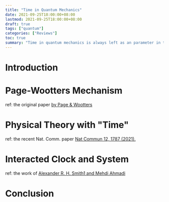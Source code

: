 ```yaml
---
title: "Time in Quantum Mechanics"
date: 2021-09-25T18:00:00+08:00
lastmod: 2021-09-25T18:00:00+08:00
draft: true
tags: ["quantum"]
categories: ["Reviews"]
toc: true
summary: "Time in quantum mechanics is always left as an parameter in the equation of motion. In the non-relativistic quantum theory we find time in the derivative of wavefunction, while in the relativistic quantum field theory, it is not at the same status of spatial position: we introduce the space-time dependent field operator only for Lorentz covariance for the equation of motion. Whether can we have an intrinsic interpretation of time flow in quantum mechanics was early discussed by Don Page and William Wootters with the purpose to match the energy superselection rule. Though it may not be a correct theory for our world or even 'close' to it, it is worthy to discuss in modern view here as a consistent approach to the time puzzle."
---
```


# Introduction

# Page-Wootters Mechanism

ref: the original paper [by Page & Wootters](https://journals.aps.org/prd/pdf/10.1103/PhysRevD.27.2885)

# Physical Theory with "Time"

ref: the recent Nat. Comm. paper [Nat Commun 12, 1787 (2021).](https://www.nature.com/articles/s41467-021-21782-4.pdf)

# Interacted Clock and System 

ref: the work of [Alexander R. H. Smith1 and Mehdi Ahmadi](https://quantum-journal.org/papers/q-2019-07-08-160/pdf/)

# Conclusion